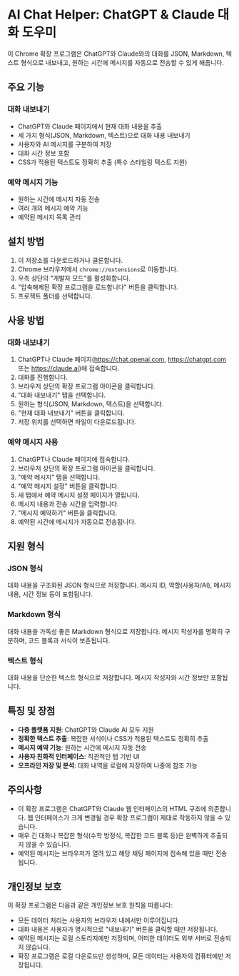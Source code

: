 # AI Chat Helper: ChatGPT & Claude 대화 도우미

이 Chrome 확장 프로그램은 ChatGPT와 Claude와의 대화를 JSON, Markdown, 텍스트 형식으로 내보내고, 원하는 시간에 메시지를 자동으로 전송할 수 있게 해줍니다.

## 주요 기능

### 대화 내보내기
- ChatGPT와 Claude 페이지에서 현재 대화 내용을 추출
- 세 가지 형식(JSON, Markdown, 텍스트)으로 대화 내용 내보내기
- 사용자와 AI 메시지를 구분하여 저장
- 대화 시간 정보 포함
- CSS가 적용된 텍스트도 정확히 추출 (특수 스타일링 텍스트 지원)

### 예약 메시지 기능
- 원하는 시간에 메시지 자동 전송
- 여러 개의 메시지 예약 가능
- 예약된 메시지 목록 관리

## 설치 방법

1. 이 저장소를 다운로드하거나 클론합니다.
2. Chrome 브라우저에서 `chrome://extensions`로 이동합니다.
3. 우측 상단의 "개발자 모드"를 활성화합니다.
4. "압축해제된 확장 프로그램을 로드합니다" 버튼을 클릭합니다.
5. 프로젝트 폴더를 선택합니다.

## 사용 방법

### 대화 내보내기
1. ChatGPT나 Claude 페이지(https://chat.openai.com, https://chatgpt.com 또는 https://claude.ai)에 접속합니다.
2. 대화를 진행합니다.
3. 브라우저 상단의 확장 프로그램 아이콘을 클릭합니다.
4. "대화 내보내기" 탭을 선택합니다.
5. 원하는 형식(JSON, Markdown, 텍스트)을 선택합니다.
6. "현재 대화 내보내기" 버튼을 클릭합니다.
7. 저장 위치를 선택하면 파일이 다운로드됩니다.

### 예약 메시지 사용
1. ChatGPT나 Claude 페이지에 접속합니다.
2. 브라우저 상단의 확장 프로그램 아이콘을 클릭합니다.
3. "예약 메시지" 탭을 선택합니다.
4. "예약 메시지 설정" 버튼을 클릭합니다.
5. 새 탭에서 예약 메시지 설정 페이지가 열립니다.
6. 메시지 내용과 전송 시간을 입력합니다.
7. "메시지 예약하기" 버튼을 클릭합니다.
8. 예약된 시간에 메시지가 자동으로 전송됩니다.

## 지원 형식

### JSON 형식
대화 내용을 구조화된 JSON 형식으로 저장합니다. 메시지 ID, 역할(사용자/AI), 메시지 내용, 시간 정보 등이 포함됩니다.

### Markdown 형식
대화 내용을 가독성 좋은 Markdown 형식으로 저장합니다. 메시지 작성자를 명확히 구분하며, 코드 블록과 서식이 보존됩니다.

### 텍스트 형식
대화 내용을 단순한 텍스트 형식으로 저장합니다. 메시지 작성자와 시간 정보만 포함됩니다.

## 특징 및 장점

- **다중 플랫폼 지원**: ChatGPT와 Claude AI 모두 지원
- **정확한 텍스트 추출**: 복잡한 서식이나 CSS가 적용된 텍스트도 정확히 추출
- **메시지 예약 기능**: 원하는 시간에 메시지 자동 전송
- **사용자 친화적 인터페이스**: 직관적인 탭 기반 UI
- **오프라인 저장 및 분석**: 대화 내역을 로컬에 저장하여 나중에 참조 가능

## 주의사항

- 이 확장 프로그램은 ChatGPT와 Claude 웹 인터페이스의 HTML 구조에 의존합니다. 웹 인터페이스가 크게 변경될 경우 확장 프로그램이 제대로 작동하지 않을 수 있습니다.
- 매우 긴 대화나 복잡한 형식(수학 방정식, 복잡한 코드 블록 등)은 완벽하게 추출되지 않을 수 있습니다.
- 예약된 메시지는 브라우저가 열려 있고 해당 채팅 페이지에 접속해 있을 때만 전송됩니다.

## 개인정보 보호

이 확장 프로그램은 다음과 같은 개인정보 보호 원칙을 따릅니다:

- 모든 데이터 처리는 사용자의 브라우저 내에서만 이루어집니다.
- 대화 내용은 사용자가 명시적으로 "내보내기" 버튼을 클릭할 때만 저장됩니다.
- 예약된 메시지는 로컬 스토리지에만 저장되며, 어떠한 데이터도 외부 서버로 전송되지 않습니다.
- 확장 프로그램은 로컬 다운로드만 생성하며, 모든 데이터는 사용자의 컴퓨터에만 저장됩니다.

